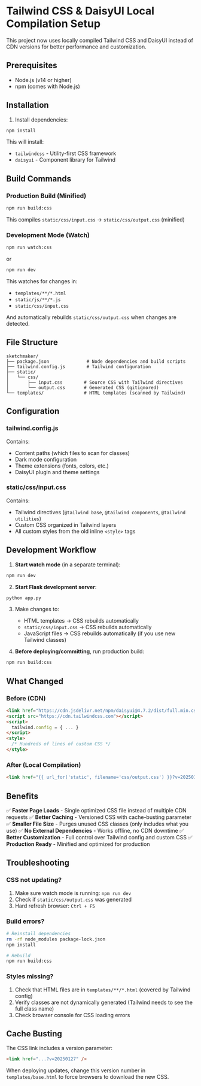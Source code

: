 # Tailwind CSS & DaisyUI Local Compilation Setup

This project now uses locally compiled Tailwind CSS and DaisyUI instead of CDN versions for better performance and customization.

## Prerequisites

- Node.js (v14 or higher)
- npm (comes with Node.js)

## Installation

1. Install dependencies:
```bash
npm install
```

This will install:
- `tailwindcss` - Utility-first CSS framework
- `daisyui` - Component library for Tailwind

## Build Commands

### Production Build (Minified)
```bash
npm run build:css
```
This compiles `static/css/input.css` → `static/css/output.css` (minified)

### Development Mode (Watch)
```bash
npm run watch:css
```
or
```bash
npm run dev
```
This watches for changes in:
- `templates/**/*.html`
- `static/js/**/*.js`
- `static/css/input.css`

And automatically rebuilds `static/css/output.css` when changes are detected.

## File Structure

```
sketchmaker/
├── package.json              # Node dependencies and build scripts
├── tailwind.config.js        # Tailwind configuration
├── static/
│   └── css/
│       ├── input.css        # Source CSS with Tailwind directives
│       └── output.css       # Generated CSS (gitignored)
└── templates/               # HTML templates (scanned by Tailwind)
```

## Configuration

### tailwind.config.js
Contains:
- Content paths (which files to scan for classes)
- Dark mode configuration
- Theme extensions (fonts, colors, etc.)
- DaisyUI plugin and theme settings

### static/css/input.css
Contains:
- Tailwind directives (`@tailwind base`, `@tailwind components`, `@tailwind utilities`)
- Custom CSS organized in Tailwind layers
- All custom styles from the old inline `<style>` tags

## Development Workflow

1. **Start watch mode** (in a separate terminal):
```bash
npm run dev
```

2. **Start Flask development server**:
```bash
python app.py
```

3. Make changes to:
   - HTML templates → CSS rebuilds automatically
   - `static/css/input.css` → CSS rebuilds automatically
   - JavaScript files → CSS rebuilds automatically (if you use new Tailwind classes)

4. **Before deploying/committing**, run production build:
```bash
npm run build:css
```

## What Changed

### Before (CDN)
```html
<link href="https://cdn.jsdelivr.net/npm/daisyui@4.7.2/dist/full.min.css" rel="stylesheet" />
<script src="https://cdn.tailwindcss.com"></script>
<script>
  tailwind.config = { ... }
</script>
<style>
  /* Hundreds of lines of custom CSS */
</style>
```

### After (Local Compilation)
```html
<link href="{{ url_for('static', filename='css/output.css') }}?v=20250127" rel="stylesheet" />
```

## Benefits

✅ **Faster Page Loads** - Single optimized CSS file instead of multiple CDN requests
✅ **Better Caching** - Versioned CSS with cache-busting parameter
✅ **Smaller File Size** - Purges unused CSS classes (only includes what you use)
✅ **No External Dependencies** - Works offline, no CDN downtime
✅ **Better Customization** - Full control over Tailwind config and custom CSS
✅ **Production Ready** - Minified and optimized for production

## Troubleshooting

### CSS not updating?
1. Make sure watch mode is running: `npm run dev`
2. Check if `static/css/output.css` was generated
3. Hard refresh browser: `Ctrl + F5`

### Build errors?
```bash
# Reinstall dependencies
rm -rf node_modules package-lock.json
npm install

# Rebuild
npm run build:css
```

### Styles missing?
1. Check that HTML files are in `templates/**/*.html` (covered by Tailwind config)
2. Verify classes are not dynamically generated (Tailwind needs to see the full class name)
3. Check browser console for CSS loading errors

## Cache Busting

The CSS link includes a version parameter:
```html
<link href="...?v=20250127" />
```

When deploying updates, change this version number in `templates/base.html` to force browsers to download the new CSS.
